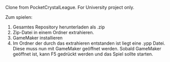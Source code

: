 Clone from PocketCrystalLeague. For University project only.

Zum spielen: 

1. Gesamtes Repository herunterladen als .zip
2. Zip-Datei in einem Ordner extrahieren.
3. GameMaker installieren
4. Im Ordner der durch das extrahieren entstanden ist liegt eine .ypp Datei. Diese muss nun mit GameMaker geöffnet werden. Sobald GameMaker geöffnet ist, kann F5 gedrückt werden und das Spiel sollte starten.